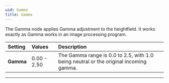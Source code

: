 ```yaml
---
uid: Gamma
title: Gamma
---
```


The Gamma node applies Gamma adjustment to the heightfield. It works exactly as Gamma works in an image processing program.

| Setting   | Values      | Description                                                                           |
| :-------- | :---------- | :------------------------------------------------------------------------------------ |
| **Gamma** | 0.00 - 2.50 | The Gamma range is 0.0 to 2.5, with 1.0 being neutral or the original incoming gamma. |




***

<!--examples-->